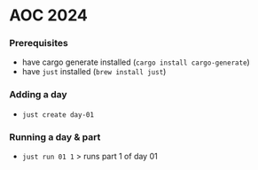# AOC 2024

### Prerequisites
- have cargo generate installed (`cargo install cargo-generate`)
- have `just` installed (`brew install just`)

### Adding a day
- `just create day-01`

### Running a day & part
- `just run 01 1` > runs part 1 of day 01
